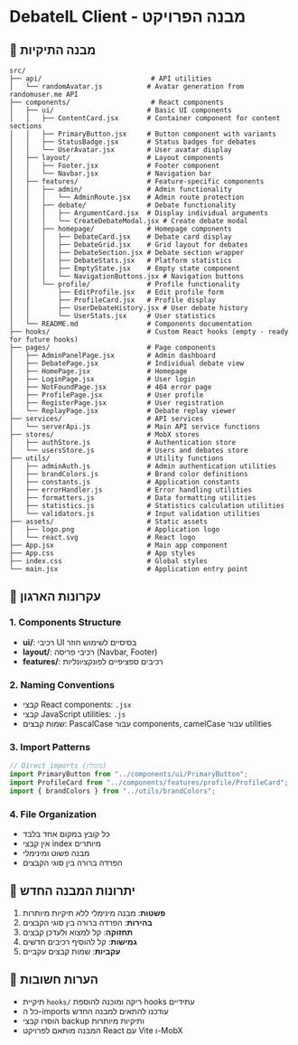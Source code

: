 # DebateIL Client - מבנה הפרויקט

## 📁 מבנה התיקיות

```
src/
├── api/                           # API utilities
│   └── randomAvatar.js           # Avatar generation from randomuser.me API
├── components/                    # React components
│   ├── ui/                       # Basic UI components
│   │   ├── ContentCard.jsx       # Container component for content sections
│   │   ├── PrimaryButton.jsx     # Button component with variants
│   │   ├── StatusBadge.jsx       # Status badges for debates
│   │   └── UserAvatar.jsx        # User avatar display
│   ├── layout/                   # Layout components
│   │   ├── Footer.jsx            # Footer component
│   │   └── Navbar.jsx            # Navigation bar
│   ├── features/                 # Feature-specific components
│   │   ├── admin/                # Admin functionality
│   │   │   └── AdminRoute.jsx    # Admin route protection
│   │   ├── debate/               # Debate functionality
│   │   │   ├── ArgumentCard.jsx  # Display individual arguments
│   │   │   └── CreateDebateModal.jsx # Create debate modal
│   │   ├── homepage/             # Homepage components
│   │   │   ├── DebateCard.jsx    # Debate card display
│   │   │   ├── DebateGrid.jsx    # Grid layout for debates
│   │   │   ├── DebateSection.jsx # Debate section wrapper
│   │   │   ├── DebateStats.jsx   # Platform statistics
│   │   │   ├── EmptyState.jsx    # Empty state component
│   │   │   └── NavigationButtons.jsx # Navigation buttons
│   │   └── profile/              # Profile functionality
│   │       ├── EditProfile.jsx   # Edit profile form
│   │       ├── ProfileCard.jsx   # Profile display
│   │       ├── UserDebateHistory.jsx # User debate history
│   │       └── UserStats.jsx     # User statistics
│   └── README.md                 # Components documentation
├── hooks/                        # Custom React hooks (empty - ready for future hooks)
├── pages/                        # Page components
│   ├── AdminPanelPage.jsx        # Admin dashboard
│   ├── DebatePage.jsx            # Individual debate view
│   ├── HomePage.jsx              # Homepage
│   ├── LoginPage.jsx             # User login
│   ├── NotFoundPage.jsx          # 404 error page
│   ├── ProfilePage.jsx           # User profile
│   ├── RegisterPage.jsx          # User registration
│   └── ReplayPage.jsx            # Debate replay viewer
├── services/                     # API services
│   └── serverApi.js              # Main API service functions
├── stores/                       # MobX stores
│   ├── authStore.js              # Authentication store
│   └── usersStore.js             # Users and debates store
├── utils/                        # Utility functions
│   ├── adminAuth.js              # Admin authentication utilities
│   ├── brandColors.js            # Brand color definitions
│   ├── constants.js              # Application constants
│   ├── errorHandler.js           # Error handling utilities
│   ├── formatters.js             # Data formatting utilities
│   ├── statistics.js             # Statistics calculation utilities
│   └── validators.js             # Input validation utilities
├── assets/                       # Static assets
│   ├── logo.png                  # Application logo
│   └── react.svg                 # React logo
├── App.jsx                       # Main app component
├── App.css                       # App styles
├── index.css                     # Global styles
└── main.jsx                      # Application entry point
```

## 🎯 עקרונות הארגון

### 1. **Components Structure**

- **ui/**: רכיבי UI בסיסיים לשימוש חוזר
- **layout/**: רכיבי פריסה (Navbar, Footer)
- **features/**: רכיבים ספציפיים לפונקציונליות

### 2. **Naming Conventions**

- קבצי React components: `.jsx`
- קבצי JavaScript utilities: `.js`
- שמות קבצים: PascalCase עבור components, camelCase עבור utilities

### 3. **Import Patterns**

```jsx
// Direct imports (מומלץ)
import PrimaryButton from "../components/ui/PrimaryButton";
import ProfileCard from "../components/features/profile/ProfileCard";
import { brandColors } from "../utils/brandColors";
```

### 4. **File Organization**

- כל קובץ במקום אחד בלבד
- אין קבצי index מיותרים
- מבנה פשוט ומינימלי
- הפרדה ברורה בין סוגי הקבצים

## 🚀 יתרונות המבנה החדש

1. **פשטות**: מבנה מינימלי ללא תיקיות מיותרות
2. **בהירות**: הפרדה ברורה בין סוגי הקבצים
3. **תחזוקה**: קל למצוא ולעדכן קבצים
4. **גמישות**: קל להוסיף רכיבים חדשים
5. **עקביות**: שמות קבצים עקביים

## 📝 הערות חשובות

- תיקיית `hooks/` ריקה ומוכנה להוספת hooks עתידיים
- כל ה-imports עודכנו להתאים למבנה החדש
- הוסרו קבצי backup ותיקיות מיותרות
- המבנה מותאם לפרויקט React עם Vite ו-MobX
